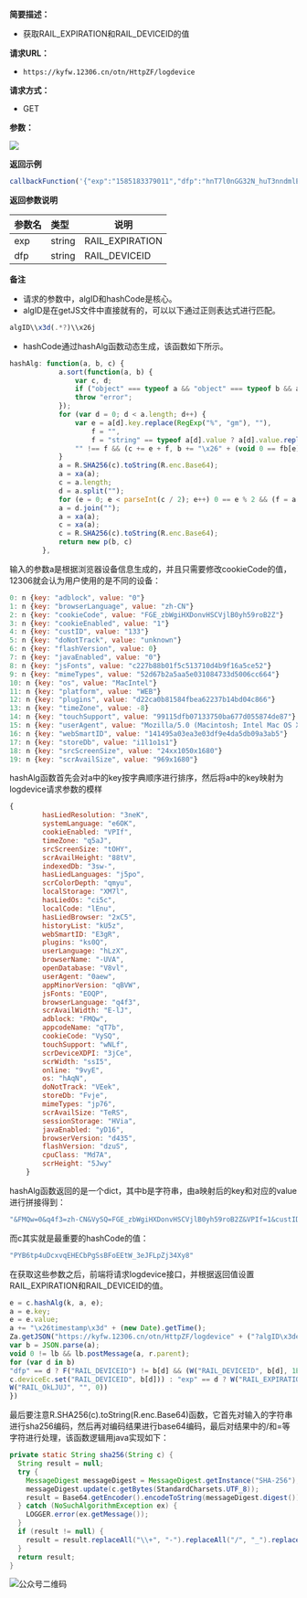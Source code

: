 **简要描述：** 

- 获取RAIL_EXPIRATION和RAIL_DEVICEID的值

**请求URL：** 
- ` https://kyfw.12306.cn/otn/HttpZF/logdevice `

**请求方式：**

- GET 

**参数：** 

![](https://www.showdoc.cc/server/api/common/visitfile/sign/19a7962bd27c5586142e9e6d4e4b35e2?showdoc=.jpg)

 **返回示例**

``` javascript
callbackFunction('{"exp":"1585183379011","dfp":"hnT7l0nGG32N_huT3nndmlEvqMjiiLfIykKW_4bzFH4d0LPEfUbtjZQ3wN9eWQa4YjZQ2pIkJeagLdC8kE44dmi1VWHnMLHLXsSAqAqaMGe7QPJmM_BQ_QdVlAEl8T7DE9yT2DOxQqPLrmw7Lj2Mn6aDEMa9reZc"}')
```

 **返回参数说明** 

| 参数名 | 类型   | 说明            |
| :----- | :----- | --------------- |
| exp    | string | RAIL_EXPIRATION |
| dfp    | string | RAIL_DEVICEID   |

 **备注** 

- 请求的参数中，algID和hashCode是核心。
- algID是在getJS文件中直接就有的，可以以下通过正则表达式进行匹配。
```javascript
algID\\x3d(.*?)\\x26j
```
- hashCode通过hashAlg函数动态生成，该函数如下所示。
```javascript
hashAlg: function(a, b, c) {
            a.sort(function(a, b) {
                var c, d;
                if ("object" === typeof a && "object" === typeof b && a && b) return c = a.key, d = b.key, c === d ? 0 : typeof c === typeof d ? c < d ? -1 : 1 : typeof c < typeof d ? -1 : 1;
                throw "error";
            });
            for (var d = 0; d < a.length; d++) {
                var e = a[d].key.replace(RegExp("%", "gm"), ""),
                    f = "",
                    f = "string" == typeof a[d].value ? a[d].value.replace(RegExp("%", "gm"), "") : a[d].value;
                "" !== f && (c += e + f, b += "\x26" + (void 0 == fb[e] ? e : fb[e]) + "\x3d" + f)
            }
            a = R.SHA256(c).toString(R.enc.Base64);
            a = xa(a);
            c = a.length;
            d = a.split("");
            for (e = 0; e < parseInt(c / 2); e++) 0 == e % 2 && (f = a.charAt(e), d[e] = d[c - 1 - e], d[c - 1 - e] = f);
            a = d.join("");
            a = xa(a);
            c = xa(a);
            c = R.SHA256(c).toString(R.enc.Base64);
            return new p(b, c)
        },
```
输入的参数a是根据浏览器设备信息生成的，并且只需要修改cookieCode的值，12306就会认为用户使用的是不同的设备：
```javascript
0: n {key: "adblock", value: "0"}
1: n {key: "browserLanguage", value: "zh-CN"}
2: n {key: "cookieCode", value: "FGE_zbWgiHXDonvHSCVjlB0yh59roB2Z"}
3: n {key: "cookieEnabled", value: "1"}
4: n {key: "custID", value: "133"}
5: n {key: "doNotTrack", value: "unknown"}
6: n {key: "flashVersion", value: 0}
7: n {key: "javaEnabled", value: "0"}
8: n {key: "jsFonts", value: "c227b88b01f5c513710d4b9f16a5ce52"}
9: n {key: "mimeTypes", value: "52d67b2a5aa5e031084733d5006cc664"}
10: n {key: "os", value: "MacIntel"}
11: n {key: "platform", value: "WEB"}
12: n {key: "plugins", value: "d22ca0b81584fbea62237b14bd04c866"}
13: n {key: "timeZone", value: -8}
14: n {key: "touchSupport", value: "99115dfb07133750ba677d055874de87"}
15: n {key: "userAgent", value: "Mozilla/5.0 (Macintosh; Intel Mac OS X 10_15_3) Ap…L, like Gecko) Chrome/80.0.3987.149 Safari/537.36"}
16: n {key: "webSmartID", value: "141495a03ea3e03df9e4da5db09a3ab5"}
17: n {key: "storeDb", value: "i1l1o1s1"}
18: n {key: "srcScreenSize", value: "24xx1050x1680"}
19: n {key: "scrAvailSize", value: "969x1680"}
```
hashAlg函数首先会对a中的key按字典顺序进行排序，然后将a中的key映射为logdevice请求参数的模样
```javascript
{
        hasLiedResolution: "3neK",
        systemLanguage: "e6OK",
        cookieEnabled: "VPIf",
        timeZone: "q5aJ",
        srcScreenSize: "tOHY",
        scrAvailHeight: "88tV",
        indexedDb: "3sw-",
        hasLiedLanguages: "j5po",
        scrColorDepth: "qmyu",
        localStorage: "XM7l",
        hasLiedOs: "ci5c",
        localCode: "lEnu",
        hasLiedBrowser: "2xC5",
        historyList: "kU5z",
        webSmartID: "E3gR",
        plugins: "ks0Q",
        userLanguage: "hLzX",
        browserName: "-UVA",
        openDatabase: "V8vl",
        userAgent: "0aew",
        appMinorVersion: "qBVW",
        jsFonts: "EOQP",
        browserLanguage: "q4f3",
        scrAvailWidth: "E-lJ",
        adblock: "FMQw",
        appcodeName: "qT7b",
        cookieCode: "VySQ",
        touchSupport: "wNLf",
        scrDeviceXDPI: "3jCe",
        scrWidth: "ssI5",
        online: "9vyE",
        os: "hAqN",
        doNotTrack: "VEek",
        storeDb: "Fvje",
        mimeTypes: "jp76",
        scrAvailSize: "TeRS",
        sessionStorage: "HVia",
        javaEnabled: "yD16",
        browserVersion: "d435",
        flashVersion: "dzuS",
        cpuClass: "Md7A",
        scrHeight: "5Jwy"
    }
```
hashAlg函数返回的是一个dict，其中b是字符串，由a映射后的key和对应的value进行拼接得到：
```javascript
"&FMQw=0&q4f3=zh-CN&VySQ=FGE_zbWgiHXDonvHSCVjlB0yh59roB2Z&VPIf=1&custID=133&VEek=unknown&dzuS=0&yD16=0&EOQP=c227b88b01f5c513710d4b9f16a5ce52&jp76=52d67b2a5aa5e031084733d5006cc664&hAqN=MacIntel&platform=WEB&ks0Q=d22ca0b81584fbea62237b14bd04c866&TeRS=969x1680&tOHY=24xx1050x1680&Fvje=i1l1o1s1&q5aJ=-8&wNLf=99115dfb07133750ba677d055874de87&0aew=Mozilla/5.0 (Macintosh; Intel Mac OS X 10_15_3) AppleWebKit/537.36 (KHTML, like Gecko) Chrome/80.0.3987.149 Safari/537.36&E3gR=141495a03ea3e03df9e4da5db09a3ab5"
```
而c其实就是最重要的hashCode的值：
```javascript
"PYB6tp4uDcxvqEHECbPgSsBFoEEtW_3eJFLpZj34Xy8"
```
在获取这些参数之后，前端将请求logdevice接口，并根据返回值设置RAIL_EXPIRATION和RAIL_DEVICEID的值。
```javascript
e = c.hashAlg(k, a, e);
a = e.key;
e = e.value;
a += "\x26timestamp\x3d" + (new Date).getTime();
Za.getJSON("https://kyfw.12306.cn/otn/HttpZF/logdevice" + ("?algID\x3deN9MhjRjlm\x26hashCode\x3d" + e + a), null, function(a) {
var b = JSON.parse(a);
void 0 != lb && lb.postMessage(a, r.parent);
for (var d in b)
"dfp" == d ? F("RAIL_DEVICEID") != b[d] && (W("RAIL_DEVICEID", b[d], 1E3),
c.deviceEc.set("RAIL_DEVICEID", b[d])) : "exp" == d ? W("RAIL_EXPIRATION", b[d], 1E3) : "cookieCode" == d && (c.ec.set("RAIL_OkLJUJ", b[d]),
W("RAIL_OkLJUJ", "", 0))
})
```
最后要注意R.SHA256(c).toString(R.enc.Base64)函数，它首先对输入的字符串进行sha256编码，然后再对编码结果进行base64编码，最后对结果中的/和=等字符进行处理，该函数逻辑用java实现如下：
```java
private static String sha256(String c) {
  String result = null;
  try {
    MessageDigest messageDigest = MessageDigest.getInstance("SHA-256");
    messageDigest.update(c.getBytes(StandardCharsets.UTF_8));
    result = Base64.getEncoder().encodeToString(messageDigest.digest());
  } catch (NoSuchAlgorithmException ex) {
    LOGGER.error(ex.getMessage());
  }
  if (result != null) {
    result = result.replaceAll("\\+", "-").replaceAll("/", "_").replaceAll("=", "");
  }
  return result;
}
```



![公众号二维码](https://tva1.sinaimg.cn/large/007S8ZIlgy1gdy3jcxebcj3076076gm3.jpg)